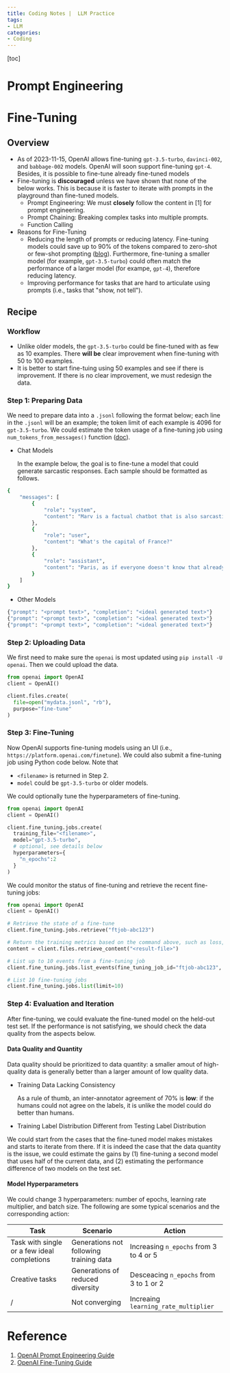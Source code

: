 ```yaml
---
title: Coding Notes |  LLM Practice
tags: 
- LLM
categories:
- Coding
---
```


[toc]

# Prompt Engineering



# Fine-Tuning

## Overview

-   As of 2023-11-15, OpenAI allows fine-tuning `gpt-3.5-turbo`, `davinci-002`, and `babbage-002` models. OpenAI will soon support fine-tuning `gpt-4`. Besides, it is possible to fine-tune already fine-tuned models
-   Fine-tuning is **discouraged** unless we have shown that none of the below works. This is because it is faster to iterate with prompts in the playground than fine-tuned models.
    -   Prompt Engineering: We must **closely** follow the content in [1] for prompt engineering.
    -   Prompt Chaining: Breaking complex tasks into multiple prompts.
    -   Function Calling
-   Reasons for Fine-Tuning
    -   Reducing the length of prompts or reducing latency. Fine-tuning models could save up to 90% of the tokens compared to zero-shot or few-shot prompting ([blog](https://openai.com/blog/gpt-3-5-turbo-fine-tuning-and-api-updates)). Furthermore, fine-tuning a smaller model (for example, `gpt-3.5-turbo`) could often match the performance of a larger model (for exampe, `gpt-4`), therefore reducing latency.
    -   Improving performance for tasks that are hard to articulate using prompts (i.e., tasks that "show, not tell").

## Recipe

### Workflow

-   Unlike older models, the `gpt-3.5-turbo` could be fine-tuned with as few as 10 examples. There **will be** clear improvement when fine-tuning with 50 to 100 examples.
-   It is better to start fine-tuing using 50 examples and see if there is improvement. If there is no clear improvement, we must redesign the data.

### Step 1: Preparing Data

We need to prepare data into a `.jsonl` following the format below; each line in the `.jsonl` will be an example; the token limit of each example is 4096 for `gpt-3.5-turbo`. We could estimate the token usage of a fine-tuning job using `num_tokens_from_messages()` function ([doc](https://cookbook.openai.com/examples/how_to_count_tokens_with_tiktoken)).

-   Chat Models

    In the example below, the goal is to fine-tune a model that could generate sarcastic responses. Each sample should be formatted as follows.

```bash
{
    "messages": [
        {
            "role": "system",
            "content": "Marv is a factual chatbot that is also sarcastic."
        },
        {
            "role": "user",
            "content": "What's the capital of France?"
        },
        {
            "role": "assistant",
            "content": "Paris, as if everyone doesn't know that already."
        }
    ]
}
```

-   Other Models

```bash
{"prompt": "<prompt text>", "completion": "<ideal generated text>"}
{"prompt": "<prompt text>", "completion": "<ideal generated text>"}
{"prompt": "<prompt text>", "completion": "<ideal generated text>"}
```

### Step 2: Uploading Data

We first need to make sure the `openai` is most updated using `pip install -U openai`. Then we could upload the data.

```python
from openai import OpenAI
client = OpenAI()

client.files.create(
  file=open("mydata.jsonl", "rb"),
  purpose="fine-tune"
)
```

### Step 3: Fine-Tuning

Now OpenAI supports fine-tuning models using an UI (i.e., `https://platform.openai.com/finetune`). We could also submit a fine-tuning job using Python code below. Note that

-    `<filename>` is returned in Step 2.
-   `model` could be `gpt-3.5-turbo` or older models.

We could optionally tune the hyperparameters of fine-tuning.

```python
from openai import OpenAI
client = OpenAI()

client.fine_tuning.jobs.create(
  training_file="<filename>", 
  model="gpt-3.5-turbo",
  # optional, see details below
  hyperparameters={ 
    "n_epochs":2
  }
)
```

We could monitor the status of fine-tuning and retrieve the recent fine-tuning jobs:

```python
from openai import OpenAI
client = OpenAI()

# Retrieve the state of a fine-tune
client.fine_tuning.jobs.retrieve("ftjob-abc123")

# Return the training metrics based on the command above, such as loss, accuracy
content = client.files.retrieve_content("<result-file>")

# List up to 10 events from a fine-tuning job
client.fine_tuning.jobs.list_events(fine_tuning_job_id="ftjob-abc123", limit=10)

# List 10 fine-tuning jobs
client.fine_tuning.jobs.list(limit=10)
```

### Step 4: Evaluation and Iteration

After fine-tuning, we could evaluate the fine-tuned model on the held-out test set. If the performance is not satisfying, we should check the data quality from the aspects below.

#### Data Quality and Quantity

Data quality should be prioritized to data quantity: a smaller amout of high-quality data is generally better than a larger amount of low quality data.

-   Training Data Lacking Consistency

    As a rule of thumb, an inter-annotator agreement of 70% is **low**: if the humans could not agree on the labels, it is unlike the model could do better than humans.

-   Training Label Distribution Different from Testing Label Distribution

We could start from the cases that the fine-tuned model makes mistakes and starts to iterate from there. If it is indeed the case that the data quantity is the issue, we could estimate the gains by (1) fine-tuning a second model that uses half of the current data, and (2) estimating the performance difference of two models on the test set.

#### Model Hyperparameters

We could change 3 hyperparameters: number of epochs, learning rate multiplier, and batch size. The following are some typical scenarios and the corresponding action:

| Task                                        | Scenario                                | Action                                 |
| ------------------------------------------- | --------------------------------------- | -------------------------------------- |
| Task with single or a few ideal completions | Generations not following training data | Increasing `n_epochs` from 3 to 4 or 5 |
| Creative tasks                              | Generations of reduced diversity        | Desceacing `n_epochs` from 3 to 1 or 2 |
| /                                           | Not converging                          | Increaing `learning_rate_multiplier`   |

# Reference

1.   [OpenAI Prompt Engineering Guide](https://platform.openai.com/docs/guides/prompt-engineering)
2.   [OpenAI Fine-Tuning Guide](https://platform.openai.com/docs/guides/fine-tuning)
